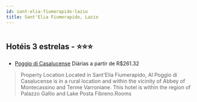 ```yaml
---
id: sant-elia-fiumerapido-lazio
title: Sant'Elia Fiumerapido, Lazio
---
```


<center><img src="https://i.t4w.mobi/h/IT/1096970/566698/566698_041eb22e_z.jpg" alt="" /></center>


## Hotéis 3 estrelas - ⭐️⭐️⭐️

-    [Poggio di Casalucense](https://www.hurb.com/hoteis/sant-elia-fiumerapido/poggio-di-casalucense-JNP-JP124874?cmp=18055) Diárias a partir de R$261.32
   > Property Location Located in Sant&apos;Elia Fiumerapido, Al Poggio di Casalucense is in a rural location and within the vicinity of Abbey of Montecassino and Terme Varroniane. This hotel is within the region of Palazzo Gallio and Lake Posta Fibreno.Rooms 
